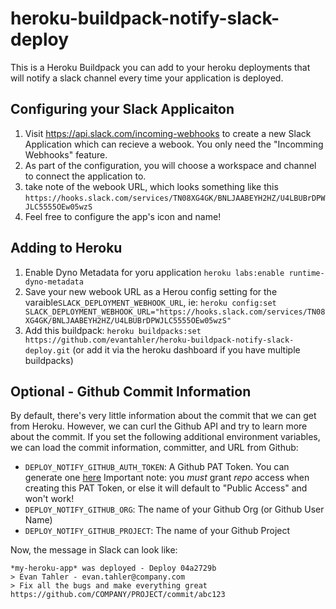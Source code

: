 # heroku-buildpack-notify-slack-deploy

This is a Heroku Buildpack you can add to your heroku deployments that will notify a slack channel every time your application is deployed.

## Configuring your Slack Applicaiton

1. Visit https://api.slack.com/incoming-webhooks to create a new Slack Application which can recieve a webook. You only need the "Incomming Webhooks" feature.
2. As part of the configuration, you will choose a workspace and channel to connect the application to.
3. take note of the webook URL, which looks something like this `https://hooks.slack.com/services/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S`
4. Feel free to configure the app's icon and name!

## Adding to Heroku

1. Enable Dyno Metadata for yoru application `heroku labs:enable runtime-dyno-metadata`
1. Save your new webook URL as a Herou config setting for the varaible`SLACK_DEPLOYMENT_WEBHOOK_URL`, ie: `heroku config:set SLACK_DEPLOYMENT_WEBHOOK_URL="https://hooks.slack.com/services/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S"`
1. Add this buildpack: `heroku buildpacks:set https://github.com/evantahler/heroku-buildpack-notify-slack-deploy.git` (or add it via the heroku dashboard if you have multiple buildpacks)

## Optional - Github Commit Information

By default, there's very little information about the commit that we can get from Heroku. However, we can curl the Github API and try to learn more about the commit. If you set the following additional environment variables, we can load the commit information, committer, and URL from Github:

- `DEPLOY_NOTIFY_GITHUB_AUTH_TOKEN`: A Github PAT Token. You can generate one [here](https://docs.github.com/en/github/authenticating-to-github/creating-a-personal-access-token)
Important note: you *must* grant _repo_ access when creating this PAT Token, or else it will default to "Public Access" and won't work!
- `DEPLOY_NOTIFY_GITHUB_ORG`: The name of your Github Org (or Github User Name)
- `DEPLOY_NOTIFY_GITHUB_PROJECT`: The name of your Github Project

Now, the message in Slack can look like:

```
*my-heroku-app* was deployed - Deploy 04a2729b
> Evan Tahler - evan.tahler@company.com
> Fix all the bugs and make everything great
https://github.com/COMPANY/PROJECT/commit/abc123
```
